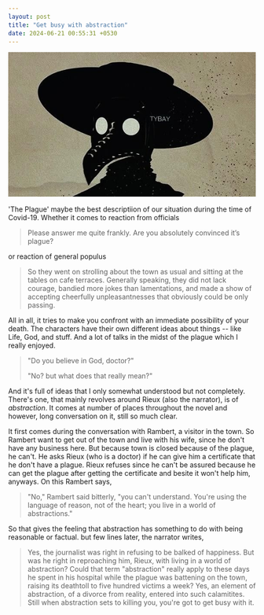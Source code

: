 ```yaml
---
layout: post
title: "Get busy with abstraction"
date: 2024-06-21 00:55:31 +0530
---
```


<link rel="stylesheet" href="/style.css" />

<img src="/img/plague_wide.jpg" alt="Image 1" class="centered-image">

'The Plague' maybe the best descriptiion of our situation during the time of Covid-19. Whether it comes to reaction from officials
<blockquote>
Please answer me quite frankly. Are you absolutely convinced it’s plague?
</blockquote>
or reaction of general populus
<blockquote>
So they went on strolling about the town as usual and sitting at the tables on cafe terraces. Generally speaking, they did not lack courage, bandied more jokes than lamentations, and made a show of accepting cheerfully unpleasantnesses that obviously could be only passing.
</blockquote>
All in all, it tries to make you confront with an immediate possibility of your death. The characters have their own different ideas about things -- like Life, God, and stuff. And a lot of talks in the midst of the plague which I really enjoyed. 
<blockquote>
"Do you believe in God, doctor?" <br>

"No? but what does that really mean?"
</blockquote>
And it's full of ideas that I only somewhat understood but not completely. There's one, that mainly revolves around Rieux (also the narrator), is of <i>abstraction</i>. It comes at number of places throughout the novel and however, long conversation on it, still so much clear. 

It first comes during the conversation with Rambert, a visitor in the town. So Rambert want to get out of the town and live with his wife, since he don't have any business here. But because town is closed because of the  plague, he can't. He asks Rieux (who is a doctor) if he can give him a certificate that he don't have a plague. Rieux refuses since he can't be assured because he can get the plague after getting the certificate and besite it won't help him, anyways. On this Rambert says,
<blockquote>
"No," Rambert said bitterly, "you can't understand. You're using the language of reason, not of the heart; you live in a world of abstractions."
</blockquote>
So that gives the feeling that abstraction has something to do with being reasonable or factual. but few lines later, the narrator writes,
<blockquote>
Yes, the journalist was right in refusing to be balked of happiness. But was he right in reproaching him, Rieux, with living in a world of abstraction? Could that term "abstraction" really apply to these days he spent in his hospital while the plague was battening on the town, raising its deathtoll to five hundred victims a week? Yes, an element of abstraction, of a divorce from reality, entered into such calamitites. Still when abstraction sets to killing you, you're got to get busy with it.
</blockquote>






<!-- Apart from this theme of confronting the possibility of ceasing to exist, there are other themes explored through five or six characters. One of the main theme that explored through the narrator (Rieux) on <i>abstraction</i> which I did not understood so well on the first read, but only after when I listned to 'The Partially Examined Life' that it started to make more sense. -->



<!-- Covid-19 was the best time to read 'The Plague' which said to be  -->


